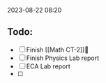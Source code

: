 2023-08-22 08:20
## Todo:
- [ ] Finish [[Math CT-2]]📅 
- [ ] Finish Physics Lab report
- [ ] ECA Lab report
- [ ] 